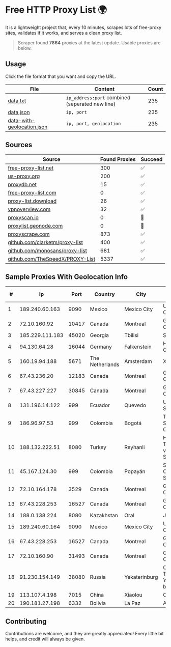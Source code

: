 
# Free HTTP Proxy List 🌍

It is a lightweight project that, every 10 minutes, scrapes lots of free-proxy sites, validates if it works, and serves a clean proxy list.


> Scraper found **7864** proxies at the latest update. Usable proxies are below.

## Usage

Click the file format that you want and copy the URL.


|File|Content|Count|
|----|-------|-----|
|[data.txt](https://raw.githubusercontent.com/themiralay/Proxy-List-World/master/data.txt)|`ip_address:port` combined (seperated new line)|235|
|[data.json](https://raw.githubusercontent.com/themiralay/Proxy-List-World/master/data.json)|`ip, port`|235|
|[data-with-geolocation.json](https://raw.githubusercontent.com/themiralay/Proxy-List-World/master/data-with-geolocation.json)|`ip, port, geolocation`|235|

## Sources

|Source|Found Proxies|Succeed|
|------|-------------|-------|
|[free-proxy-list.net](https://free-proxy-list.net)|300|✅|
|[us-proxy.org](https://www.us-proxy.org)|200|✅|
|[proxydb.net](http://proxydb.net)|15|✅|
|[free-proxy-list.com](https://free-proxy-list.com/?page=&port=&type%5B%5D=http&type%5B%5D=https&up_time=0&search=Search)|0|✅|
|[proxy-list.download](https://www.proxy-list.download/HTTP)|26|✅|
|[vpnoverview.com](https://vpnoverview.com/privacy/anonymous-browsing/free-proxy-servers)|32|✅|
|[proxyscan.io](https://www.proxyscan.io)|0|🚫|
|[proxylist.geonode.com](https://proxylist.geonode.com/api/proxy-list?limit=300&page=1&sort_by=lastChecked&sort_type=desc&protocols=http,https)|0|🚫|
|[proxyscrape.com](https://api.proxyscrape.com/v2/?request=displayproxies&protocol=http&timeout=10000&country=all&ssl=all&anonymity=all)|873|✅|
|[github.com/clarketm/proxy-list](https://raw.githubusercontent.com/clarketm/proxy-list/master/proxy-list-raw.txt)|400|✅|
|[github.com/monosans/proxy-list](https://raw.githubusercontent.com/monosans/proxy-list/main/proxies/http.txt)|681|✅|
|[github.com/TheSpeedX/PROXY-List](https://raw.githubusercontent.com/TheSpeedX/PROXY-List/master/http.txt)|5337|✅|


## Sample Proxies With Geolocation Info

|#|Ip|Port|Country|City|Internet Service Provider|
|-|--|----|-------|----|-------------------------|
|1|189.240.60.163|9090|Mexico|Mexico City|Uninet S.A. de C.V.|
|2|72.10.160.92|10417|Canada|Montreal|GloboTech Communications|
|3|185.229.111.183|45020|Georgia|Tbilisi|Sysnet LLC|
|4|94.130.64.28|16044|Germany|Falkenstein|Hetzner Online GmbH|
|5|160.19.94.188|5671|The Netherlands|Amsterdam|Xantho UAB|
|6|67.43.236.20|12183|Canada|Montreal|GloboTech Communications|
|7|67.43.227.227|30845|Canada|Montreal|GloboTech Communications|
|8|131.196.14.122|999|Ecuador|Quevedo|Ufinet Panama S.A.|
|9|186.96.97.53|999|Colombia|Bogotá|TV AZTECA SUCURSAL COLOMBIA|
|10|188.132.222.51|8080|Turkey|Reyhanli|High Speed Telekomunikasyon ve Hab. Hiz. Ltd. Sti.|
|11|45.167.124.30|999|Colombia|Popayán|Sepcom Comunicaciones SAS|
|12|72.10.164.178|3529|Canada|Montreal|GloboTech Communications|
|13|67.43.228.253|16527|Canada|Montreal|GloboTech Communications|
|14|188.0.138.224|8080|Kazakhstan|Oral|Jusan Mobile JSC|
|15|189.240.60.164|9090|Mexico|Mexico City|Uninet S.A. de C.V.|
|16|67.43.228.253|16527|Canada|Montreal|GloboTech Communications|
|17|72.10.160.90|31493|Canada|Montreal|GloboTech Communications|
|18|91.230.154.149|38080|Russia|Yekaterinburg|CJSC "ER-Telecom Holding" Yekaterinburg branch|
|19|113.107.4.198|7015|China|Xiaolou|Chinanet|
|20|190.181.27.198|6332|Bolivia|La Paz|AXS Bolivia S. A.|



## Contributing

Contributions are welcome, and they are greatly appreciated! Every
little bit helps, and credit will always be given.

